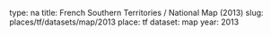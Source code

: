 type: na
title: French Southern Territories / National Map (2013)
slug: places/tf/datasets/map/2013
place: tf
dataset: map
year: 2013
